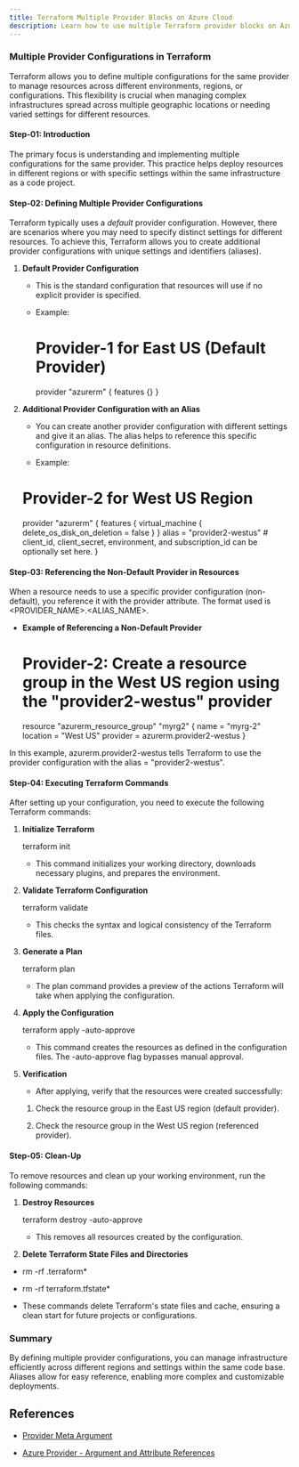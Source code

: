 ```yaml
---
title: Terraform Multiple Provider Blocks on Azure Cloud
description: Learn how to use multiple Terraform provider blocks on Azure Cloud
---
```


### Multiple Provider Configurations in Terraform

Terraform allows you to define multiple configurations for the same provider to manage resources across different environments, regions, or configurations. This flexibility is crucial when managing complex infrastructures spread across multiple geographic locations or needing varied settings for different resources.

#### Step-01: Introduction

The primary focus is understanding and implementing multiple configurations for the same provider. This practice helps deploy resources in different regions or with specific settings within the same infrastructure as a code project.

#### Step-02: Defining Multiple Provider Configurations

Terraform typically uses a *default* provider configuration. However, there are scenarios where you may need to specify distinct settings for different resources. To achieve this, Terraform allows you to create additional provider configurations with unique settings and identifiers (aliases).

1. **Default Provider Configuration**
 
   - This is the standard configuration that resources will use if no explicit provider is specified.
     
   - Example:
   
     # Provider-1 for East US (Default Provider)
     
     provider "azurerm" {
       features {}
     }
     

2. **Additional Provider Configuration with an Alias**

   - You can create another provider configuration with different settings and give it an alias. The alias helps to reference this specific configuration in resource definitions.

    - Example:
 
     # Provider-2 for West US Region
   
     provider "azurerm" {
       features {
         virtual_machine {
           delete_os_disk_on_deletion = false
         }
       }
       alias = "provider2-westus"
       # client_id, client_secret, environment, and subscription_id can be optionally set here.
     }
     

#### Step-03: Referencing the Non-Default Provider in Resources

When a resource needs to use a specific provider configuration (non-default), you reference it with the provider attribute. The format used is <PROVIDER_NAME>.<ALIAS_NAME>.

- **Example of Referencing a Non-Default Provider**
 
  # Provider-2: Create a resource group in the West US region using the "provider2-westus" provider
  
  resource "azurerm_resource_group" "myrg2" {
    name     = "myrg-2"
    location = "West US"
    provider = azurerm.provider2-westus
  }
  

In this example, azurerm.provider2-westus tells Terraform to use the provider configuration with the alias = "provider2-westus".

#### Step-04: Executing Terraform Commands

After setting up your configuration, you need to execute the following Terraform commands:

1. **Initialize Terraform**
   
   terraform init
   
   - This command initializes your working directory, downloads necessary plugins, and prepares the environment.

2. **Validate Terraform Configuration**

   terraform validate
   
   - This checks the syntax and logical consistency of the Terraform files.

3. **Generate a Plan**
   
   terraform plan
   
   - The plan command provides a preview of the actions Terraform will take when applying the configuration.

4. **Apply the Configuration**
   
   terraform apply -auto-approve
   
   - This command creates the resources as defined in the configuration files. The -auto-approve flag bypasses manual approval.

5. **Verification**
 
   - After applying, verify that the resources were created successfully:

    1. Check the resource group in the East US region (default provider).

   2. Check the resource group in the West US region (referenced provider).

#### Step-05: Clean-Up

To remove resources and clean up your working environment, run the following commands:

1. **Destroy Resources**
   
   terraform destroy -auto-approve
   
   - This removes all resources created by the configuration.

2. **Delete Terraform State Files and Directories**
   
 -  rm -rf .terraform*
   
-   rm -rf terraform.tfstate*
   
   - These commands delete Terraform's state files and cache, ensuring a clean start for future projects or configurations.

### Summary

By defining multiple provider configurations, you can manage infrastructure efficiently across different regions and settings within the same code base. Aliases allow for easy reference, enabling more complex and customizable deployments.

## References

- [Provider Meta Argument](https://www.terraform.io/docs/configuration/meta-arguments/resource-provider.html)

- [Azure Provider - Argument and Attribute References](https://registry.terraform.io/providers/hashicorp/azurerm/latest/docs)

